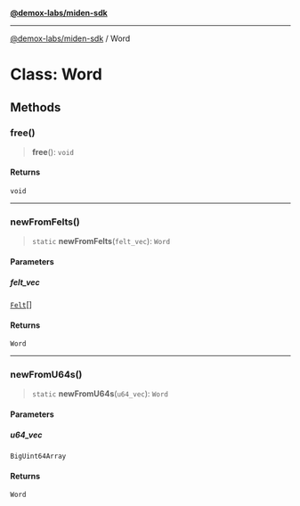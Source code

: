 [**@demox-labs/miden-sdk**](../README.md)

***

[@demox-labs/miden-sdk](../README.md) / Word

# Class: Word

## Methods

### free()

> **free**(): `void`

#### Returns

`void`

***

### newFromFelts()

> `static` **newFromFelts**(`felt_vec`): `Word`

#### Parameters

##### felt\_vec

[`Felt`](Felt.md)[]

#### Returns

`Word`

***

### newFromU64s()

> `static` **newFromU64s**(`u64_vec`): `Word`

#### Parameters

##### u64\_vec

`BigUint64Array`

#### Returns

`Word`
